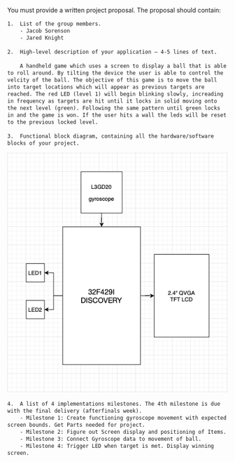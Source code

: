 You must provide a written project proposal. The proposal should contain:

    1.  List of the group members.
		- Jacob Sorenson
		- Jared Knight
	
    2.  High-level description of your application – 4-5 lines of text.

		A handheld game which uses a screen to display a ball that is able to roll around. By tilting the device the user is able to control the velcity of the ball. The objective of this game is to move the ball into target locations which will appear as previous targets are reached. The red LED (level 1) will begin blinking slowly, increading in frequency as targets are hit until it locks in solid moving onto the next level (green). Following the same pattern until green locks in and the game is won. If the user hits a wall the leds will be reset to the previous locked level.
		
    3.  Functional block diagram, containing all the hardware/software blocks of your project.

![GitHub Logo](/images/Hardware_Block_DIagram.png)

    4.  A list of 4 implementations milestones. The 4th milestone is due with the final delivery (afterfinals week).
		- Milestone 1: Create functioning gyroscope movement with expected screen bounds. Get Parts needed for project.
		- Milestone 2: Figure out Screen display and positioning of Items.
		- Milestone 3: Connect Gyroscope data to movement of ball.
		- Milestone 4: Trigger LED when target is met. Display winning screen.


